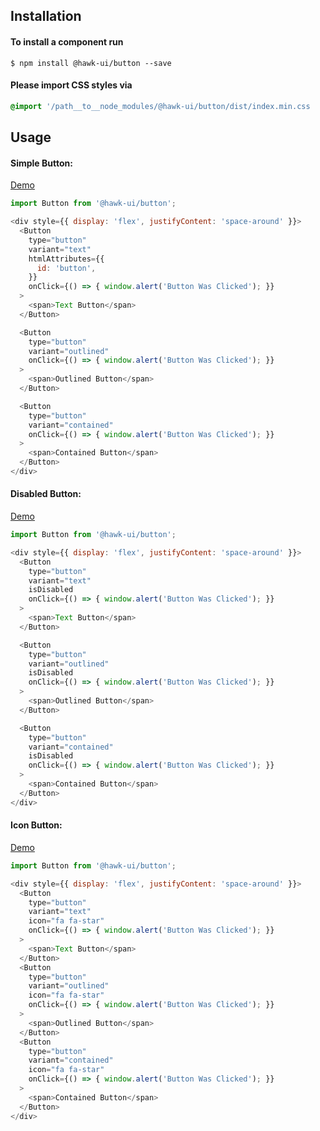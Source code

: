 ## Installation


#### To install a component run
`$ npm install @hawk-ui/button --save`


#### Please import CSS styles via
```scss noeditor
@import '/path__to__node_modules/@hawk-ui/button/dist/index.min.css
```


## Usage


#### Simple Button:
[Demo](https://hawk.wallnit.com/#!/Button/1)
```js static
import Button from '@hawk-ui/button';
```
```js
<div style={{ display: 'flex', justifyContent: 'space-around' }}>
  <Button
    type="button"
    variant="text"
    htmlAttributes={{
      id: 'button',
    }}
    onClick={() => { window.alert('Button Was Clicked'); }}
  >
    <span>Text Button</span>
  </Button>

  <Button
    type="button"
    variant="outlined"
    onClick={() => { window.alert('Button Was Clicked'); }}
  >
    <span>Outlined Button</span>
  </Button>

  <Button
    type="button"
    variant="contained"
    onClick={() => { window.alert('Button Was Clicked'); }}
  >
    <span>Contained Button</span>
  </Button>
</div>
```


#### Disabled Button:
[Demo](https://hawk.wallnit.com/#!/Button/3)
```js static
import Button from '@hawk-ui/button';
```
```js
<div style={{ display: 'flex', justifyContent: 'space-around' }}>
  <Button
    type="button"
    variant="text"
    isDisabled
    onClick={() => { window.alert('Button Was Clicked'); }}
  >
    <span>Text Button</span>
  </Button>

  <Button
    type="button"
    variant="outlined"
    isDisabled
    onClick={() => { window.alert('Button Was Clicked'); }}
  >
    <span>Outlined Button</span>
  </Button>

  <Button
    type="button"
    variant="contained"
    isDisabled
    onClick={() => { window.alert('Button Was Clicked'); }}
  >
    <span>Contained Button</span>
  </Button>
</div>
```


#### Icon Button:
[Demo](https://hawk.wallnit.com/#!/Button/5)
```js static
import Button from '@hawk-ui/button';
```
```js
<div style={{ display: 'flex', justifyContent: 'space-around' }}>
  <Button
    type="button"
    variant="text"
    icon="fa fa-star"
    onClick={() => { window.alert('Button Was Clicked'); }}
  >
    <span>Text Button</span>
  </Button>
  <Button
    type="button"
    variant="outlined"
    icon="fa fa-star"
    onClick={() => { window.alert('Button Was Clicked'); }}
  >
    <span>Outlined Button</span>
  </Button>
  <Button
    type="button"
    variant="contained"
    icon="fa fa-star"
    onClick={() => { window.alert('Button Was Clicked'); }}
  >
    <span>Contained Button</span>
  </Button>
</div>
```
